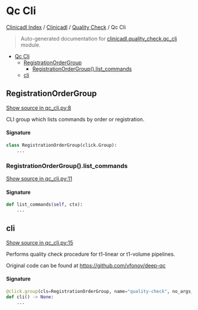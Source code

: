 # Qc Cli

[Clinicadl Index](../../README.md#clinicadl-index) /
[Clinicadl](../index.md#clinicadl) /
[Quality Check](./index.md#quality-check) /
Qc Cli

> Auto-generated documentation for [clinicadl.quality_check.qc_cli](../../../clinicadl/quality_check/qc_cli.py) module.

- [Qc Cli](#qc-cli)
  - [RegistrationOrderGroup](#registrationordergroup)
    - [RegistrationOrderGroup().list_commands](#registrationordergroup()list_commands)
  - [cli](#cli)

## RegistrationOrderGroup

[Show source in qc_cli.py:8](../../../clinicadl/quality_check/qc_cli.py#L8)

CLI group which lists commands by order or registration.

#### Signature

```python
class RegistrationOrderGroup(click.Group):
    ...
```

### RegistrationOrderGroup().list_commands

[Show source in qc_cli.py:11](../../../clinicadl/quality_check/qc_cli.py#L11)

#### Signature

```python
def list_commands(self, ctx):
    ...
```



## cli

[Show source in qc_cli.py:15](../../../clinicadl/quality_check/qc_cli.py#L15)

Performs quality check procedure for t1-linear or t1-volume pipelines.

Original code can be found at https://github.com/vfonov/deep-qc

#### Signature

```python
@click.group(cls=RegistrationOrderGroup, name="quality-check", no_args_is_help=True)
def cli() -> None:
    ...
```